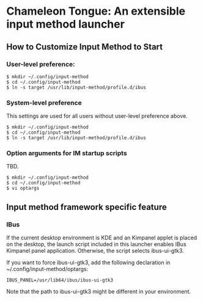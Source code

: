 # Chameleon Tongue: An extensible input method launcher

## How to Customize Input Method to Start

### User-level preference:

    $ mkdir ~/.config/input-method
    $ cd ~/.config/input-method
    $ ln -s target /usr/lib/input-method/profile.d/ibus

### System-level preference

This settings are used for all users without user-level preference above.

    $ mkdir ~/.config/input-method
    $ cd ~/.config/input-method
    $ ln -s target /usr/lib/input-method/profile.d/ibus

### Option arguments for IM startup scripts

TBD.

    $ mkdir ~/.config/input-method
    $ cd ~/.config/input-method
    $ vi optargs

## Input method framework specific feature

### IBus

If the current desktop environment is KDE and an Kimpanel applet is placed on the desktop, the launch script included in this launcher enables IBus Kimpanel panel application. Otherwise, the script selects ibus-ui-gtk3.

If you want to force ibus-ui-gtk3, add the following declaration in ~/.config/input-method/optargs:

    IBUS_PANEL=/usr/lib64/ibus/ibus-ui-gtk3

Note that the path to ibus-ui-gtk3 might be different in your environment.